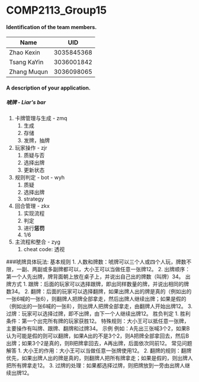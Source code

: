 # COMP2113_Group15
#### Identification of the team members.

| Name        | UID        |
| ----------- | ---------- |
| Zhao Kexin  | 3035845368 |
| Tsang KaYin | 3036001842 | (zjr)
| Zhang Muqun | 3036098065 |

#### A description of your application.

##### 唬牌 - Liar's bar

1. 卡牌管理与生成 - zmq
   1. 生成
   2. 存储
   3. 发牌，抽牌
2. 玩家操作 - zjr
   1. 质疑与否
   2. 选择出牌
   3. 更新状态
3. 规则判定 - bot - wyh
   1. 质疑
   2. 选择出牌
   3. strategy
4. 回合管理 - zkx
   1. 实现流程
   2. 判定
   3. 进行**惩罚**
   4. 1/6
5. 主流程和整合 - zyg
   1. cheat code: 透视

###唬牌具体玩法:
基本规则
‌1. 人数和牌数‌：唬牌可以三个人或四个人玩，牌数不限，一副、两副或多副牌都可以，大小王可以当做任意一张牌‌12。
‌2. 出牌顺序‌：第一个人先出牌，牌背面朝上放在桌子上，并说出自己出的牌数（叫牌）‌34。
出牌方式
‌1. 跟牌‌：后面的玩家可以选择跟牌，即出同样数量的牌，并说出相同的牌数‌34。
‌2. 翻牌‌：后面的玩家可以选择翻牌，如果出牌人出的牌是真的（例如出的一张6喊的一张6），则翻牌人把牌全部拿走，然后出牌人继续出牌；如果是假的（例如出的一张6喊的一张8），则出牌人把牌全部拿走，由翻牌人开始出牌‌12。
‌3. 过牌‌：玩家可以选择过牌，即不出牌，由下一个人继续出牌‌12。
胜负判定
‌1. 胜利条件‌：第一个出完所有牌的玩家获胜‌12。
‌特殊规则‌：大小王可以抵任意一张牌，主要操作有叫牌、跟牌、翻牌和过牌‌34。
示例
例如：A先出三张喊3个2，如果B认为可能是假的则可以翻牌，如果A出的不是3个2，则A把牌全部拿回去，然后B出牌；如果3个2是真的，则B把牌拿回去，A再出牌，后面依次同前‌12。
常见问题解答
‌1. 大小王的作用‌：大小王可以当做任意一张牌使用‌12。
‌2. 翻牌的规则‌：翻牌优先，如果出牌人出的牌是真的，则翻牌人把所有牌拿走；如果是假的，则出牌人把所有牌拿走‌12。
‌3. 过牌的处理‌：如果都选择过牌，则把牌放到一旁由出牌人继续出牌‌12。
